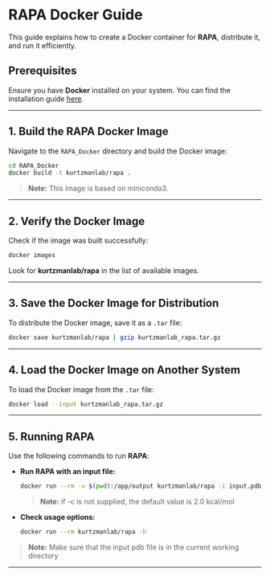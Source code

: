 # **RAPA Docker Guide**  

This guide explains how to create a Docker container for **RAPA**, distribute it, and run it efficiently.  

## **Prerequisites**  
Ensure you have **Docker** installed on your system. You can find the installation guide [here](https://docs.docker.com/desktop/setup/install).  

---

## **1. Build the RAPA Docker Image**  

Navigate to the `RAPA_Docker` directory and build the Docker image:  

```sh
cd RAPA_Docker
docker build -t kurtzmanlab/rapa .
```

> **Note:** This image is based on miniconda3.

---

## **2. Verify the Docker Image**  

Check if the image was built successfully:  

```sh
docker images
```

Look for **kurtzmanlab/rapa** in the list of available images.  

---

## **3. Save the Docker Image for Distribution**  

To distribute the Docker image, save it as a `.tar` file:  

```sh
docker save kurtzmanlab/rapa | gzip kurtzmanlab_rapa.tar.gz
```

---

## **4. Load the Docker Image on Another System**  

To load the Docker image from the `.tar` file:  

```sh
docker load --input kurtzmanlab_rapa.tar.gz
```

---

## **5. Running RAPA**  

Use the following commands to run **RAPA**:  

- **Run RAPA with an input file:**  
  ```sh
  docker run --rm -v $(pwd):/app/output kurtzmanlab/rapa -i input.pdb -o out_prefix -c degenerate_energy_states_cutoff
  ```
  > **Note:** if -c is not supplied, the default value is 2.0 kcal/mol  

- **Check usage options:**  
  ```sh
  docker run --rm kurtzmanlab/rapa -h
  ```
> **Note:** Make sure that the input pdb file is in the current working directory  

---


